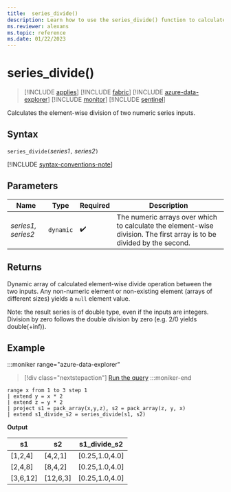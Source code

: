 ```yaml
---
title:  series_divide()
description: Learn how to use the series_divide() function to calculate the element-wise division of two numeric series inputs.
ms.reviewer: alexans
ms.topic: reference
ms.date: 01/22/2023
---
```

# series_divide()

> [!INCLUDE [applies](../includes/applies-to-version/applies.md)] [!INCLUDE [fabric](../includes/applies-to-version/fabric.md)] [!INCLUDE [azure-data-explorer](../includes/applies-to-version/azure-data-explorer.md)] [!INCLUDE [monitor](../includes/applies-to-version/monitor.md)] [!INCLUDE [sentinel](../includes/applies-to-version/sentinel.md)]

Calculates the element-wise division of two numeric series inputs.

## Syntax

`series_divide(`*series1*`,` *series2*`)`

[!INCLUDE [syntax-conventions-note](../includes/syntax-conventions-note.md)]

## Parameters

| Name | Type | Required | Description |
|--|--|--|--|
| *series1, series2* | `dynamic` |  :heavy_check_mark: | The numeric arrays over which to calculate the element-wise division. The first array is to be divided by the second. |

## Returns

Dynamic array of calculated element-wise divide operation between the two inputs. Any non-numeric element or non-existing element (arrays of different sizes) yields a `null` element value.

Note: the result series is of double type, even if the inputs are integers. Division by zero follows the double division by zero (e.g. 2/0 yields double(+inf)).

## Example

:::moniker range="azure-data-explorer"
> [!div class="nextstepaction"]
> <a href="https://dataexplorer.azure.com/clusters/help/databases/Samples?query=H4sIAAAAAAAAA1XMQQrCMBBG4b2n+JeNzCZ17VlCaEaJYhNmgiShhzdKobj9eDzx651RcZP0gkVJuEALZ9jTBq6F14CG6yjOmA/qg9pOWdKDlwK1A7Nfns6L+DZVatQNQed/74RGqOa4qXUhvmNg92uVJbLuNKn9LswHwOb0BqkAAAA=" target="_blank">Run the query</a>
:::moniker-end

```kusto
range x from 1 to 3 step 1
| extend y = x * 2
| extend z = y * 2
| project s1 = pack_array(x,y,z), s2 = pack_array(z, y, x)
| extend s1_divide_s2 = series_divide(s1, s2)
```

**Output**

|s1	        |s2|	    s1_divide_s2|
|---|---|---|
|[1,2,4]	|[4,2,1]|	[0.25,1.0,4.0]|
|[2,4,8]	|[8,4,2]|	[0.25,1.0,4.0]|
|[3,6,12]	|[12,6,3]|	[0.25,1.0,4.0]|
